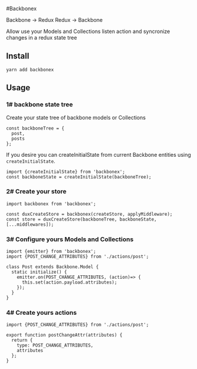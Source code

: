 #Backbonex

Backbone -> Redux
Redux -> Backbone


Allow use your Models and Collections listen action and syncronize changes in a redux state tree


## Install

```
yarn add backbonex
```

## Usage

### 1# backbone state tree

Create your state tree of backbone models or Collections

```
const backboneTree = {
  post,
  posts
};
```

If you desire you can createInitialState from current Backbone entities using `createInitialState`.


```
import {createInitialState} from 'backbonex';
const backboneState = createInitialState(backboneTree);
```

### 2# Create your store

```
import backbonex from 'backbonex';

const duxCreateStore = backbonex(createStore, applyMiddleware);
const store = duxCreateStore(backboneTree, backboneState, [...middlewares]);
```

### 3# Configure yours Models and Collections

```
import {emitter} from 'backbonex';
import {POST_CHANGE_ATTRIBUTES} from './actions/post';

class Post extends Backbone.Model {
  static initialize() {
    emitter.on(POST_CHANGE_ATTRIBUTES, (action)=> {
      this.set(action.payload.attributes);
    });
  }
}
```

### 4# Create yours actions

```
import {POST_CHANGE_ATTRIBUTES} from './actions/post';

export function postChangeAttr(attributes) {
  return {
    type: POST_CHANGE_ATTRIBUTES,
    attributes
  };
}
```

